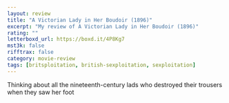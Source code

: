 ```yaml
---
layout: review
title: "A Victorian Lady in Her Boudoir (1896)"
excerpt: "My review of A Victorian Lady in Her Boudoir (1896)"
rating: ""
letterboxd_url: https://boxd.it/4P8Kg7
mst3k: false
rifftrax: false
category: movie-review
tags: [britsploitation, british-sexploitation, sexploitation]
---
```


Thinking about all the nineteenth-century lads who destroyed their trousers when they saw her foot
